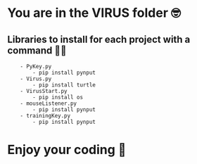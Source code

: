 # You are in the VIRUS folder :nerd_face:

## Libraries to install for each project with a command :technologist:

        - PyKey.py
            - pip install pynput
        - Virus.py
            - pip install turtle 
        - VirusStart.py
            - pip install os 
        - mouseListener.py
            - pip install pynput
        - trainingKey.py
            - pip install pynput 


#  Enjoy your coding :partying_face: 
